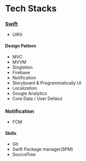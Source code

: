 # **Tech Stacks**

### [**Swift**](https://developer.apple.com/swift/)

* UIKit

#### Design Pattern

- MVC
- MVVM
- Singletion
- Firebase
- Notification
- Storyboard & Programmatically UI
- Localization
- Google Analytics
- Core Data / User Defalut

### Notification
- FCM

#### Skills

- Git
- Swift Package manager(SPM)
- SourceTree
